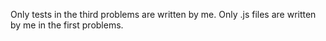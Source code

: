 Only tests in the third problems are written by me.
Only .js files are written by me in the first problems.